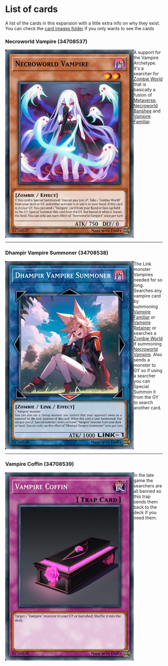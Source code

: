 # List of cards

A list of the cards in this expansion with a little extra info on why they exist. You can check the [card images folder](./pics/) if you only wants to see the cards

### Necroworld Vampire (34708537)

<img src="./pics/34708537.jpg" height="600" align="left"/>

A support for the Vampire Archetype. It's a searcher for [Zombie World](https://yugipedia.com/wiki/Zombie_World) that is basically a fusion of [Metaverse](https://yugipedia.com/wiki/Metaverse), [Necroworld Banshee](https://yugipedia.com/wiki/Necroworld_Banshee) and [Vampire Familiar](https://yugipedia.com/wiki/Vampire_Familiar).
<br clear="left">

---

### Dhampir Vampire Summoner (34708538)

<img src="./pics/34708538.jpg" height="600" align="left"/>

The Link monster Vampires needed for so long. Searches any vampire card by summoning [Vampire Familiar](https://yugipedia.com/wiki/Vampire_Familiar) or [Vampire Retainer](https://yugipedia.com/wiki/Vampire_Retainer) or searches a [Zombie World](https://yugipedia.com/wiki/Zombie_World) if summoning [Necroworld Vampire](#necroworld-vampire-34708537). Also sends a monster to GY so if using a searcher you can Special Summon it from the GY to search another card.
<br clear="left">

---

### Vampire Coffin (34708539)

<img src="./pics/34708539.jpg" height="600" align="left"/>

In the late game the searchers are all banned so this trap sends them back to the deck if you need them.
<br clear="left">
